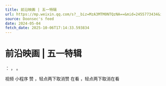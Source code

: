 ```yaml
---
title: 前沿映画 | 五一特辑
url: https://mp.weixin.qq.com/s?__biz=MzA3MTM0NTQzNA==&mid=2455773434&idx=1&sn=ac186e5ae5280c8ecc1f74aa74e04272
source: Doonsec's feed
date: 2024-05-04
fetch_date: 2025-10-06T17:14:33.593834
---
```


# 前沿映画 | 五一特辑

：
，
。

视频
小程序
赞
，轻点两下取消赞
在看
，轻点两下取消在看